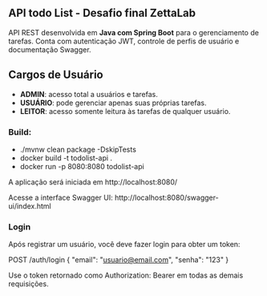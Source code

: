 ## API todo List - Desafio final ZettaLab
API REST desenvolvida em **Java com Spring Boot** para o gerenciamento de tarefas. Conta com autenticação JWT, controle de perfis de usuário e documentação Swagger.

## Cargos de Usuário
- **ADMIN**: acesso total a usuários e tarefas.
- **USUÁRIO**: pode gerenciar apenas suas próprias tarefas.
- **LEITOR**: acesso somente leitura às tarefas de qualquer usuário.

### Build:
- ./mvnw clean package -DskipTests
- docker build -t todolist-api .
- docker run -p 8080:8080 todolist-api

A aplicação será iniciada em http://localhost:8080/

Acesse a interface Swagger UI: http://localhost:8080/swagger-ui/index.html

### Login

Após registrar um usuário, você deve fazer login para obter um token:

POST /auth/login
{
"email": "usuario@email.com",
"senha": "123"
}

Use o token retornado como Authorization: Bearer <token> em todas as demais requisições.